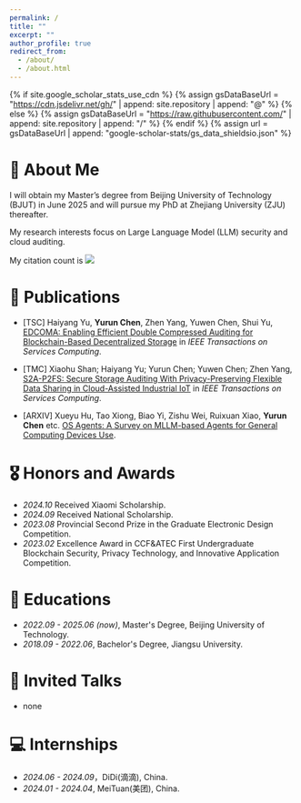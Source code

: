 ```yaml
---
permalink: /
title: ""
excerpt: ""
author_profile: true
redirect_from: 
  - /about/
  - /about.html
---
```

{% if site.google_scholar_stats_use_cdn %}
{% assign gsDataBaseUrl = "https://cdn.jsdelivr.net/gh/" | append: site.repository | append: "@" %}
{% else %}
{% assign gsDataBaseUrl = "https://raw.githubusercontent.com/" | append: site.repository | append: "/" %}
{% endif %}
{% assign url = gsDataBaseUrl | append: "google-scholar-stats/gs_data_shieldsio.json" %}

<span class='anchor' id='about-me'></span>

# 🧐 About Me 
I will obtain my Master’s degree from Beijing University of Technology (BJUT) in June 2025 and will pursue my PhD at Zhejiang University (ZJU) thereafter.

My research interests focus on Large Language Model (LLM) security and cloud auditing.

My citation count is <a href='https://scholar.google.com/citations?hl=zh-CN&user=DGRecXEAAAAJ'><img src="https://img.shields.io/endpoint?url={{ url | url_encode }}&logo=Google%20Scholar&labelColor=f6f6f6&color=9cf&style=flat&label=citations"></a>


# 📝 Publications 

- [TSC] Haiyang Yu, **Yurun Chen**, Zhen Yang, Yuwen Chen, Shui Yu, [EDCOMA: Enabling Efficient Double Compressed Auditing for Blockchain-Based Decentralized Storage](https://ieeexplore.ieee.org/document/10568383) in *IEEE Transactions on Services Computing*.

- [TMC] Xiaohu Shan; Haiyang Yu; Yurun Chen; Yuwen Chen; Zhen Yang, [S2A-P2FS: Secure Storage Auditing With Privacy-Preserving Flexible Data Sharing in Cloud-Assisted Industrial IoT](https://ieeexplore.ieee.org/document/10568383) in *IEEE Transactions on Services Computing*.

- [ARXIV] Xueyu Hu, Tao Xiong, Biao Yi, Zishu Wei, Ruixuan Xiao, **Yurun Chen** etc. [OS Agents: A Survey on MLLM-based Agents
for General Computing Devices Use](https://github.com/OS-Agent-Survey/OS-Agent-Survey/blob/main/paper.pdf).

# 🎖 Honors and Awards
- *2024.10* Received Xiaomi Scholarship.
- *2024.09* Received National Scholarship.
- *2023.08* Provincial Second Prize in the Graduate Electronic Design Competition.
- *2023.02* Excellence Award in CCF&ATEC First Undergraduate Blockchain Security, Privacy Technology, and Innovative Application Competition.


# 📖 Educations
- *2022.09 - 2025.06 (now)*, Master's Degree, Beijing University of Technology. 
- *2018.09 - 2022.06*, Bachelor's Degree, Jiangsu University.  

# 💬 Invited Talks
- none

# 💻 Internships
- *2024.06 - 2024.09*，DiDi(滴滴), China.
- *2024.01 - 2024.04*, MeiTuan(美团), China.
